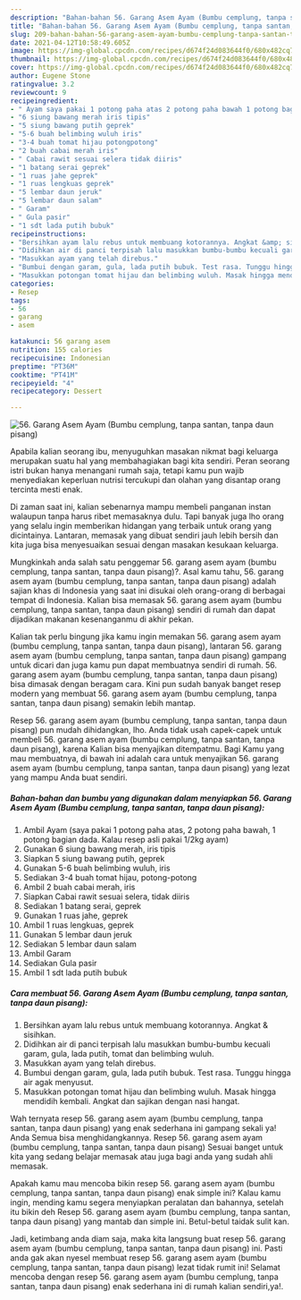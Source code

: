 ```yaml
---
description: "Bahan-bahan 56. Garang Asem Ayam (Bumbu cemplung, tanpa santan, tanpa daun pisang) yang lezat dan Mudah Dibuat"
title: "Bahan-bahan 56. Garang Asem Ayam (Bumbu cemplung, tanpa santan, tanpa daun pisang) yang lezat dan Mudah Dibuat"
slug: 209-bahan-bahan-56-garang-asem-ayam-bumbu-cemplung-tanpa-santan-tanpa-daun-pisang-yang-lezat-dan-mudah-dibuat
date: 2021-04-12T10:58:49.605Z
image: https://img-global.cpcdn.com/recipes/d674f24d083644f0/680x482cq70/56-garang-asem-ayam-bumbu-cemplung-tanpa-santan-tanpa-daun-pisang-foto-resep-utama.jpg
thumbnail: https://img-global.cpcdn.com/recipes/d674f24d083644f0/680x482cq70/56-garang-asem-ayam-bumbu-cemplung-tanpa-santan-tanpa-daun-pisang-foto-resep-utama.jpg
cover: https://img-global.cpcdn.com/recipes/d674f24d083644f0/680x482cq70/56-garang-asem-ayam-bumbu-cemplung-tanpa-santan-tanpa-daun-pisang-foto-resep-utama.jpg
author: Eugene Stone
ratingvalue: 3.2
reviewcount: 9
recipeingredient:
- " Ayam saya pakai 1 potong paha atas 2 potong paha bawah 1 potong bagian dada Kalau resep asli pakai 12kg ayam"
- "6 siung bawang merah iris tipis"
- "5 siung bawang putih geprek"
- "5-6 buah belimbing wuluh iris"
- "3-4 buah tomat hijau potongpotong"
- "2 buah cabai merah iris"
- " Cabai rawit sesuai selera tidak diiris"
- "1 batang serai geprek"
- "1 ruas jahe geprek"
- "1 ruas lengkuas geprek"
- "5 lembar daun jeruk"
- "5 lembar daun salam"
- " Garam"
- " Gula pasir"
- "1 sdt lada putih bubuk"
recipeinstructions:
- "Bersihkan ayam lalu rebus untuk membuang kotorannya. Angkat &amp; sisihkan."
- "Didihkan air di panci terpisah lalu masukkan bumbu-bumbu kecuali garam, gula, lada putih, tomat dan belimbing wuluh."
- "Masukkan ayam yang telah direbus."
- "Bumbui dengan garam, gula, lada putih bubuk. Test rasa. Tunggu hingga air agak menyusut."
- "Masukkan potongan tomat hijau dan belimbing wuluh. Masak hingga mendidih kembali. Angkat dan sajikan dengan nasi hangat."
categories:
- Resep
tags:
- 56
- garang
- asem

katakunci: 56 garang asem 
nutrition: 155 calories
recipecuisine: Indonesian
preptime: "PT36M"
cooktime: "PT41M"
recipeyield: "4"
recipecategory: Dessert

---
```



![56. Garang Asem Ayam (Bumbu cemplung, tanpa santan, tanpa daun pisang)](https://img-global.cpcdn.com/recipes/d674f24d083644f0/680x482cq70/56-garang-asem-ayam-bumbu-cemplung-tanpa-santan-tanpa-daun-pisang-foto-resep-utama.jpg)

Apabila kalian seorang ibu, menyuguhkan masakan nikmat bagi keluarga merupakan suatu hal yang membahagiakan bagi kita sendiri. Peran seorang istri bukan hanya menangani rumah saja, tetapi kamu pun wajib menyediakan keperluan nutrisi tercukupi dan olahan yang disantap orang tercinta mesti enak.

Di zaman  saat ini, kalian sebenarnya mampu membeli panganan instan walaupun tanpa harus ribet memasaknya dulu. Tapi banyak juga lho orang yang selalu ingin memberikan hidangan yang terbaik untuk orang yang dicintainya. Lantaran, memasak yang dibuat sendiri jauh lebih bersih dan kita juga bisa menyesuaikan sesuai dengan masakan kesukaan keluarga. 



Mungkinkah anda salah satu penggemar 56. garang asem ayam (bumbu cemplung, tanpa santan, tanpa daun pisang)?. Asal kamu tahu, 56. garang asem ayam (bumbu cemplung, tanpa santan, tanpa daun pisang) adalah sajian khas di Indonesia yang saat ini disukai oleh orang-orang di berbagai tempat di Indonesia. Kalian bisa memasak 56. garang asem ayam (bumbu cemplung, tanpa santan, tanpa daun pisang) sendiri di rumah dan dapat dijadikan makanan kesenanganmu di akhir pekan.

Kalian tak perlu bingung jika kamu ingin memakan 56. garang asem ayam (bumbu cemplung, tanpa santan, tanpa daun pisang), lantaran 56. garang asem ayam (bumbu cemplung, tanpa santan, tanpa daun pisang) gampang untuk dicari dan juga kamu pun dapat membuatnya sendiri di rumah. 56. garang asem ayam (bumbu cemplung, tanpa santan, tanpa daun pisang) bisa dimasak dengan beragam cara. Kini pun sudah banyak banget resep modern yang membuat 56. garang asem ayam (bumbu cemplung, tanpa santan, tanpa daun pisang) semakin lebih mantap.

Resep 56. garang asem ayam (bumbu cemplung, tanpa santan, tanpa daun pisang) pun mudah dihidangkan, lho. Anda tidak usah capek-capek untuk membeli 56. garang asem ayam (bumbu cemplung, tanpa santan, tanpa daun pisang), karena Kalian bisa menyajikan ditempatmu. Bagi Kamu yang mau membuatnya, di bawah ini adalah cara untuk menyajikan 56. garang asem ayam (bumbu cemplung, tanpa santan, tanpa daun pisang) yang lezat yang mampu Anda buat sendiri.

<!--inarticleads1-->

##### Bahan-bahan dan bumbu yang digunakan dalam menyiapkan 56. Garang Asem Ayam (Bumbu cemplung, tanpa santan, tanpa daun pisang):

1. Ambil  Ayam (saya pakai 1 potong paha atas, 2 potong paha bawah, 1 potong bagian dada. Kalau resep asli pakai 1/2kg ayam)
1. Gunakan 6 siung bawang merah, iris tipis
1. Siapkan 5 siung bawang putih, geprek
1. Gunakan 5-6 buah belimbing wuluh, iris
1. Sediakan 3-4 buah tomat hijau, potong-potong
1. Ambil 2 buah cabai merah, iris
1. Siapkan  Cabai rawit sesuai selera, tidak diiris
1. Sediakan 1 batang serai, geprek
1. Gunakan 1 ruas jahe, geprek
1. Ambil 1 ruas lengkuas, geprek
1. Gunakan 5 lembar daun jeruk
1. Sediakan 5 lembar daun salam
1. Ambil  Garam
1. Sediakan  Gula pasir
1. Ambil 1 sdt lada putih bubuk




<!--inarticleads2-->

##### Cara membuat 56. Garang Asem Ayam (Bumbu cemplung, tanpa santan, tanpa daun pisang):

1. Bersihkan ayam lalu rebus untuk membuang kotorannya. Angkat &amp; sisihkan.
1. Didihkan air di panci terpisah lalu masukkan bumbu-bumbu kecuali garam, gula, lada putih, tomat dan belimbing wuluh.
1. Masukkan ayam yang telah direbus.
1. Bumbui dengan garam, gula, lada putih bubuk. Test rasa. Tunggu hingga air agak menyusut.
1. Masukkan potongan tomat hijau dan belimbing wuluh. Masak hingga mendidih kembali. Angkat dan sajikan dengan nasi hangat.




Wah ternyata resep 56. garang asem ayam (bumbu cemplung, tanpa santan, tanpa daun pisang) yang enak sederhana ini gampang sekali ya! Anda Semua bisa menghidangkannya. Resep 56. garang asem ayam (bumbu cemplung, tanpa santan, tanpa daun pisang) Sesuai banget untuk kita yang sedang belajar memasak atau juga bagi anda yang sudah ahli memasak.

Apakah kamu mau mencoba bikin resep 56. garang asem ayam (bumbu cemplung, tanpa santan, tanpa daun pisang) enak simple ini? Kalau kamu ingin, mending kamu segera menyiapkan peralatan dan bahannya, setelah itu bikin deh Resep 56. garang asem ayam (bumbu cemplung, tanpa santan, tanpa daun pisang) yang mantab dan simple ini. Betul-betul taidak sulit kan. 

Jadi, ketimbang anda diam saja, maka kita langsung buat resep 56. garang asem ayam (bumbu cemplung, tanpa santan, tanpa daun pisang) ini. Pasti anda gak akan nyesel membuat resep 56. garang asem ayam (bumbu cemplung, tanpa santan, tanpa daun pisang) lezat tidak rumit ini! Selamat mencoba dengan resep 56. garang asem ayam (bumbu cemplung, tanpa santan, tanpa daun pisang) enak sederhana ini di rumah kalian sendiri,ya!.

